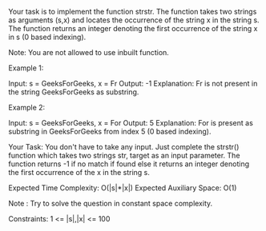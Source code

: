 Your task is to implement the function strstr. The function takes two strings as arguments (s,x) and  locates the occurrence of the string x in the string s. The function returns an integer denoting the first occurrence of the string x in s (0 based indexing).

Note: You are not allowed to use inbuilt function.

 

Example 1:

Input:
s = GeeksForGeeks, x = Fr
Output: -1
Explanation: Fr is not present in the
string GeeksForGeeks as substring.
 

Example 2:

Input:
s = GeeksForGeeks, x = For
Output: 5
Explanation: For is present as substring
in GeeksForGeeks from index 5 (0 based
indexing).
 

Your Task:
You don't have to take any input. Just complete the strstr() function which takes two strings str, target as an input parameter. The function returns -1 if no match if found else it returns an integer denoting the first occurrence of the x in the string s.

 

Expected Time Complexity: O(|s|*|x|)
Expected Auxiliary Space: O(1)

Note : Try to solve the question in constant space complexity.

 

Constraints:
1 <= |s|,|x| <= 100
